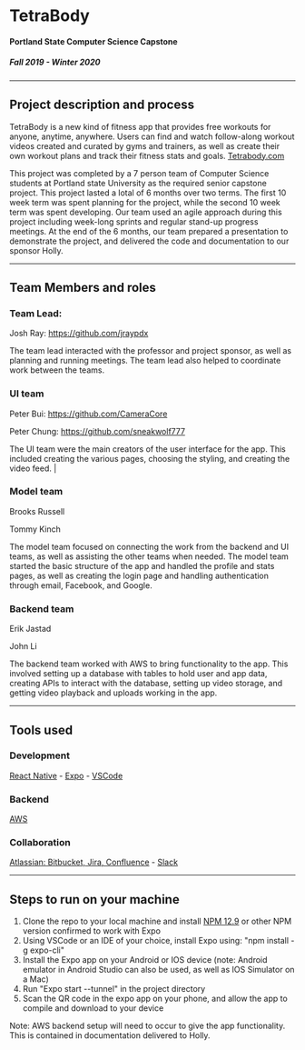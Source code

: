 # TetraBody #

#### Portland State Computer Science Capstone ####

##### Fall 2019 - Winter 2020 #####

---

## Project description and process ##

TetraBody is a new kind of fitness app that provides free workouts for anyone, anytime, anywhere.  Users can find and watch follow-along workout videos created and curated by gyms and trainers, as well as create their own workout plans and track their fitness stats and goals. [Tetrabody.com](https://www.tetrabody.com/)

This project was completed by a 7 person team of Computer Science students at Portland state University as the required senior capstone project.  This project lasted a lotal of 6 months over two terms.  The first 10 week term was spent planning for the project, while the second 10 week term was spent developing.
Our team used an agile approach during this project including week-long sprints and regular stand-up progress meetings.  At the end of the 6 months, our team prepared a presentation to demonstrate the project, and delivered the code and documentation to our sponsor Holly.

---

## Team Members and roles ##

### Team Lead: ###

Josh Ray: https://github.com/jraypdx

The team lead interacted with the professor and project sponsor, as well as planning and running meetings.  The team lead also helped to coordinate work between the teams.

### UI team ###

Peter Bui: https://github.com/CameraCore

Peter Chung: https://github.com/sneakwolf777

The UI team were the main creators of the user interface for the app.  This included creating the various pages, choosing the styling, and creating the video feed.                                                                                                                                                             |

### Model team ###

Brooks Russell

Tommy Kinch

The model team focused on connecting the work from the backend and UI teams, as well as assisting the other teams when needed.  The model team started the basic structure of the app and handled the profile and stats pages, as well as creating the login page and handling authentication through email, Facebook, and Google.


### Backend team ###

Erik Jastad

John Li

The backend team worked with AWS to bring functionality to the app.  This involved setting up a database with tables to hold user and app data, creating APIs to interact with the database, setting up video storage, and getting video playback and uploads working in the app.

---

## Tools used ##

### Development ###

[React Native](https://reactnative.dev/) - [Expo](https://expo.io/) - [VSCode](https://code.visualstudio.com/)

### Backend ###

[AWS](https://aws.amazon.com/)

### Collaboration ###

[Atlassian: Bitbucket, Jira, Confluence](https://www.atlassian.com/) - [Slack](https://slack.com/)

---

## Steps to run on your machine ##

1.  Clone the repo to your local machine and install [NPM 12.9](https://nodejs.org/en/blog/release/v0.12.9/) or other NPM version confirmed to work with Expo
2.  Using VSCode or an IDE of your choice, install Expo using: "npm install -g expo-cli"
3.  Install the Expo app on your Android or IOS device (note: Android emulator in Android Studio can also be used, as well as IOS Simulator on a Mac)
4.  Run "Expo start --tunnel" in the project directory
5.  Scan the QR code in the expo app on your phone, and allow the app to compile and download to your device

Note:  AWS backend setup will need to occur to give the app functionality.  This is contained in documentation delivered to Holly.